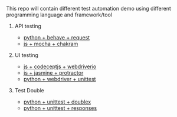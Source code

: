 This repo will contain different test automation demo using different programming language and framework/tool


1. API testing
   * [python + behave + request](https://github.com/DanteYu/Test_Automation_Demo/tree/master/APITesting/python_behave_requests)
   * [js + mocha + chakram](https://github.com/DanteYu/Test_Automation_Demo/tree/master/APITesting/js_mocha_chakram)


2. UI testing
   * [js + codeceptjs + webdriverio](https://github.com/DanteYu/Test_Automation_Demo/tree/master/UITesting/js_codeceptjs_webdriverio)
   * [js + jasmine + protractor](https://github.com/DanteYu/Test_Automation_Demo/tree/master/UITesting/js_jasmine_protractor)
   * [python + webdriver + unittest](https://github.com/DanteYu/Test_Automation_Demo/tree/master/UITesting/python_webdriver_unittest)

3. Test Double
   * [python + unittest + doublex](https://github.com/DanteYu/Test_Automation_Demo/tree/master/TestDouble/python_unittest_doublex)
   * [python + unittest + responses](https://github.com/DanteYu/Test_Automation_Demo/tree/master/TestDouble/python_unittest_responses)

